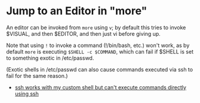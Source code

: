 # Jump to an Editor in "more"

An editor can be invoked from `more` using `v`; by default this tries to invoke $VISUAL, and then $EDITOR, and then just vi before giving up.

Note that using `!` to invoke a command (!/bin/bash, etc.) won't work, as by default `more` is executing `$SHELL -c $COMMAND`, which can fail if $SHELL is set to something exotic in /etc/passwd.

(Exotic shells in /etc/passwd can also cause commands executed via ssh to fail for the same reason.)

* [ssh works with my custom shell but can't execute commands directly using ssh](https://stackoverflow.com/a/52673010)
